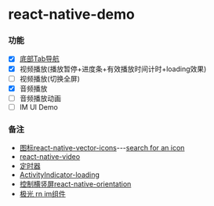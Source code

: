 # react-native-demo

### 功能

- [x] [底部Tab导航](https://zhuanlan.zhihu.com/p/35648633)
- [x] 视频播放(播放暂停+进度条+有效播放时间计时+loading效果)
- [ ] 视频播放(切换全屏)
- [x] 音频播放
- [ ] 音频播放动画
- [ ] IM UI Demo
 
### 备注

* [图标react-native-vector-icons](https://github.com/oblador/react-native-vector-icons)---[search for an icon](https://oblador.github.io/react-native-vector-icons/)
* [react-native-video](https://github.com/react-native-community/react-native-video) 
* [定时器](https://reactnative.cn/docs/0.51/timers.html) 
* [ActivityIndicator-loading](https://reactnative.cn/docs/0.37/activityindicator.html)
* [控制横竖屏react-native-orientation](https://github.com/yamill/react-native-orientation) 
* [极光 rn im组件](https://github.com/jpush/aurora-imui) 

<!-- 

mark

demo
https://github.com/pheromone/react-native-videoDemo

定时器
https://blog.csdn.net/wallowyou/article/details/54347933

-->